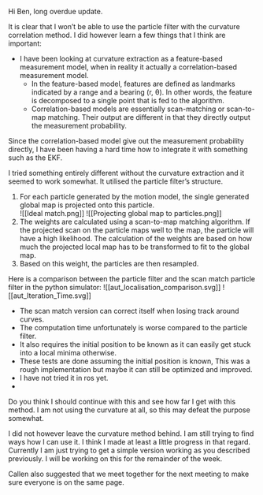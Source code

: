 Hi Ben, long overdue update. 

It is clear that I won’t be able to use the particle filter with the curvature correlation method.  I did however learn a few things that I think are important:

-	I have been looking at curvature extraction as a feature-based measurement model, when in reality it actually a correlation-based measurement model. 
	- In the feature-based model, features are defined as landmarks indicated by a range and a bearing (r, θ). In other words, the feature is decomposed to a single point that is fed to the algorithm. 
	- Correlation-based models are essentially scan-matching or scan-to-map matching. Their output are different in that they directly output the measurement probability.

Since the correlation-based model give out the measurement probability directly, I have been having a hard time how to integrate it with something such as the EKF. 

I tried something entirely different  without the curvature extraction and it seemed to work somewhat. It utilised the particle filter’s structure. 
1)	For each particle generated by the motion model, the single generated global map is projected onto this particle.  
![[Ideal match.png]]
![[Projecting global map to particles.png]]
2)	The weights are calculated using a scan-to-map matching algorithm. If the projected scan on the particle maps well to the map, the particle will have a high likelihood. The calculation of the weights are based on how much the projected local map has to be transformed to fit to the global map.
3)	Based on this weight, the particles are then resampled. 

Here is a comparison between the particle filter and the scan match particle filter in the python simulator: 
![[aut_localisation_comparison.svg]]
![[aut_Iteration_Time.svg]]
- The scan match version can correct itself when losing track around curves. 
- The computation time unfortunately is worse compared to the particle filter. 
- It also requires the initial position to be known as it can easily get stuck into a local minima otherwise. 
- These tests are done assuming the initial position is known,  This was a rough implementation but maybe it can still be optimized and improved. 
- I have not tried it in ros yet.  
- 
Do you think I should continue with this and see how far I get with this method. I am not using the curvature at all, so this may defeat the purpose somewhat. 

I did not however  leave the curvature method behind. I am still trying to find ways how I can use it. I think I made at least a little progress in that regard. Currently I am just trying to get a simple version working as you described previously. I will be working on this for the remainder of the week. 

Callen also suggested that we meet together for the next meeting to make sure everyone is on the same page.



